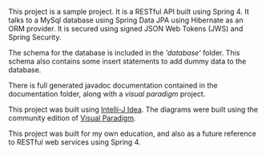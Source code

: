 This project is a sample project. It is a RESTful API built using Spring 4. It talks to a MySql database using Spring Data JPA using Hibernate as an ORM provider. It is secured using signed JSON Web Tokens (JWS) and Spring Security. 

The schema for the database is included in the _'database'_ folder. This schema also contains some insert statements to add dummy data to the database.

There is full generated javadoc documentation contained in the documentation folder, along with a _visual paradigm_ project.

This project was built using [Intelli-J Idea](https://www.jetbrains.com/idea/). The diagrams were built using the community edition of [Visual Paradigm](https://www.visual-paradigm.com/download/community.jsp). 

This project was built for my own education, and also as a future reference to RESTful web services using Spring 4.
